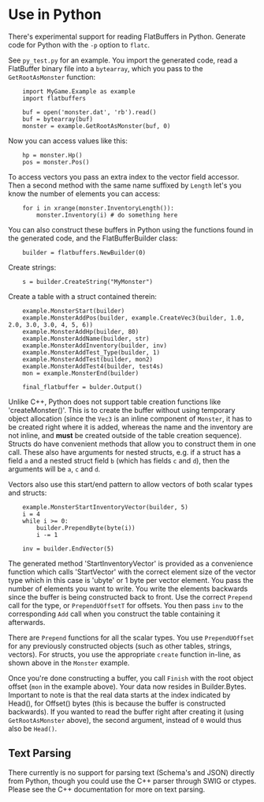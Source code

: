 # Use in Python

There's experimental support for reading FlatBuffers in Python. Generate
code for Python with the `-p` option to `flatc`.

See `py_test.py` for an example. You import the generated code, read a
FlatBuffer binary file into a `bytearray`, which you pass to the
`GetRootAsMonster` function:

~~~~~~~~~~~~~~~~~~~~~~~~~~~~~~~~~~~~~~~~~~~~~~~~~~~~~~~~~~~~~~~~~~{.py}
    import MyGame.Example as example
    import flatbuffers

    buf = open('monster.dat', 'rb').read()
    buf = bytearray(buf)
    monster = example.GetRootAsMonster(buf, 0)
~~~~~~~~~~~~~~~~~~~~~~~~~~~~~~~~~~~~~~~~~~~~~~~~~~~~~~~~~~~~~~~~~~

Now you can access values like this:

~~~~~~~~~~~~~~~~~~~~~~~~~~~~~~~~~~~~~~~~~~~~~~~~~~~~~~~~~~~~~~~~~~{.py}
    hp = monster.Hp()
    pos = monster.Pos()
~~~~~~~~~~~~~~~~~~~~~~~~~~~~~~~~~~~~~~~~~~~~~~~~~~~~~~~~~~~~~~~~~~

To access vectors you pass an extra index to the
vector field accessor. Then a second method with the same name suffixed
by `Length` let's you know the number of elements you can access:

~~~~~~~~~~~~~~~~~~~~~~~~~~~~~~~~~~~~~~~~~~~~~~~~~~~~~~~~~~~~~~~~~~{.py}
    for i in xrange(monster.InventoryLength()):
        monster.Inventory(i) # do something here
~~~~~~~~~~~~~~~~~~~~~~~~~~~~~~~~~~~~~~~~~~~~~~~~~~~~~~~~~~~~~~~~~~

You can also construct these buffers in Python using the functions found
in the generated code, and the FlatBufferBuilder class:

~~~~~~~~~~~~~~~~~~~~~~~~~~~~~~~~~~~~~~~~~~~~~~~~~~~~~~~~~~~~~~~~~~{.py}
    builder = flatbuffers.NewBuilder(0)
~~~~~~~~~~~~~~~~~~~~~~~~~~~~~~~~~~~~~~~~~~~~~~~~~~~~~~~~~~~~~~~~~~

Create strings:

~~~~~~~~~~~~~~~~~~~~~~~~~~~~~~~~~~~~~~~~~~~~~~~~~~~~~~~~~~~~~~~~~~{.py}
    s = builder.CreateString("MyMonster")
~~~~~~~~~~~~~~~~~~~~~~~~~~~~~~~~~~~~~~~~~~~~~~~~~~~~~~~~~~~~~~~~~~

Create a table with a struct contained therein:

~~~~~~~~~~~~~~~~~~~~~~~~~~~~~~~~~~~~~~~~~~~~~~~~~~~~~~~~~~~~~~~~~~{.py}
    example.MonsterStart(builder)
    example.MonsterAddPos(builder, example.CreateVec3(builder, 1.0, 2.0, 3.0, 3.0, 4, 5, 6))
    example.MonsterAddHp(builder, 80)
    example.MonsterAddName(builder, str)
    example.MonsterAddInventory(builder, inv)
    example.MonsterAddTest_Type(builder, 1)
    example.MonsterAddTest(builder, mon2)
    example.MonsterAddTest4(builder, test4s)
    mon = example.MonsterEnd(builder)

    final_flatbuffer = bulder.Output()
~~~~~~~~~~~~~~~~~~~~~~~~~~~~~~~~~~~~~~~~~~~~~~~~~~~~~~~~~~~~~~~~~~

Unlike C++, Python does not support table creation functions like 'createMonster()'.
This is to create the buffer without
using temporary object allocation (since the `Vec3` is an inline component of
`Monster`, it has to be created right where it is added, whereas the name and
the inventory are not inline, and **must** be created outside of the table
creation sequence).
Structs do have convenient methods that allow you to construct them in one call.
These also have arguments for nested structs, e.g. if a struct has a field `a`
and a nested struct field `b` (which has fields `c` and `d`), then the arguments
will be `a`, `c` and `d`.

Vectors also use this start/end pattern to allow vectors of both scalar types
and structs:

~~~~~~~~~~~~~~~~~~~~~~~~~~~~~~~~~~~~~~~~~~~~~~~~~~~~~~~~~~~~~~~~~~{.py}
    example.MonsterStartInventoryVector(builder, 5)
    i = 4
    while i >= 0:
        builder.PrependByte(byte(i))
        i -= 1

    inv = builder.EndVector(5)
~~~~~~~~~~~~~~~~~~~~~~~~~~~~~~~~~~~~~~~~~~~~~~~~~~~~~~~~~~~~~~~~~~

The generated method 'StartInventoryVector' is provided as a convenience
function which calls 'StartVector' with the correct element size of the vector
type which in this case is 'ubyte' or 1 byte per vector element.
You pass the number of elements you want to write.
You write the elements backwards since the buffer
is being constructed back to front. Use the correct `Prepend` call for the type,
or `PrependUOffsetT` for offsets. You then pass `inv` to the corresponding
`Add` call when you construct the table containing it afterwards.

There are `Prepend` functions for all the scalar types. You use
`PrependUOffset` for any previously constructed objects (such as other tables,
strings, vectors). For structs, you use the appropriate `create` function
in-line, as shown above in the `Monster` example.

Once you're done constructing a buffer, you call `Finish` with the root object
offset (`mon` in the example above). Your data now resides in Builder.Bytes.
Important to note is that the real data starts at the index indicated by Head(),
for Offset() bytes (this is because the buffer is constructed backwards).
If you wanted to read the buffer right after creating it (using
`GetRootAsMonster` above), the second argument, instead of `0` would thus
also be `Head()`.

## Text Parsing

There currently is no support for parsing text (Schema's and JSON) directly
from Python, though you could use the C++ parser through SWIG or ctypes. Please
see the C++ documentation for more on text parsing.

